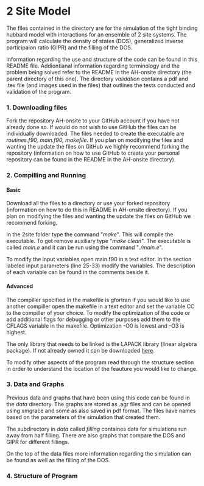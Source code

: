 <html>
<h1>2 Site Model</h1>
<p> The files contained in the directory are for the simulation of the tight binding hubbard model with interactions for an ensemble of 2 site systems. The program will calculate the density of states (DOS), generalized inverse participaion ratio (GIPR) and the filling of the DOS.</p> 
<p>Information regarding the use and structure of the code can be found in this README file. Addiontianal information regarding terminology and the problem being solved refer to the README in the AH-onsite directory (the parent directory of this one). The directory <em>validation</em> contains a pdf and .tex file (and images used in the files) that outlines the tests conducted and validation of the program.</p>
<h3>1. Downloading files</h3>
<p>Fork the repository AH-onsite to your GitHub account if you have not already done so. If would do not wish to use GitHub the files can be individually downloaded. The files needed to create the executable are <em>routines.f90, main.f90, makefile</em>. If you plan on modifying the files and wanting the update the files on GitHub we highly recommend forking the repository (information on how to use GitHub to create your personal repository can be found in the README in the AH-onsite directory). </p>
<h3>2. Compilling and Running</h3>
<h4>Basic</h4>
<p>Download all the files to a directory or use your forked repository (information on how to do this in README in AH-onsite directory). If you plan on modifying the files and wanting the update the files on GitHub we recommend forking. </p>
<p>In the 2site folder type the command "<em>make</em>". This will compile the executable. To get remove auxiliary type "<em>make clean</em>". The executable is called <em>main.e</em> and it can be run using the command "<em>./main.e</em>". </p>
<p>To modify the input variables open main.f90 in a text editor. In the section labeled input parameters (line 25-33) modify the variables. The description of each variable can be found in the comments beside it.
<h4>Advanced</h4>
<p>The compiller specified in the makefile is gfortran if you would like to use another compiller open the makefile in a text editor and set the variable CC to the compiller of your choice. To modify the optimization of the code or add additional flags for debugging or other purposes add them to the CFLAGS variable in the makefile. Optimization -O0 is lowest and -O3 is highest. </p>
<p>The only library that needs to be linked is the LAPACK library (linear algebra package). If not already owned it can be downloaded <a href="http://www.netlib.org/lapack/#_lapack_version_3_5_0">here</a>.</p>
<p> To modify other aspects of the program read through the structure section in order to understand the location of the feauture you would like to change. </p>
<h3>3. Data and Graphs</h3>
Previous data and graphs that have been using this code can be found in the <em>data</em> directory. The graphs are stored as .agr files and can be opened using xmgrace and some as also saved in pdf format. The files have names based on the parameters of the simulation that created them. </p> 
<p>The subdirectory in <em>data</em> called <em>filling</em> containes data for simulations run away from half filling. There are also graphs that compare the DOS and GIPR for different fillings.</p>
<p>On the top of the data files more information regarding the simulation can be found as well as the filling of the DOS.</p>
<h3>4. Structure of Program</h3>

</html>
